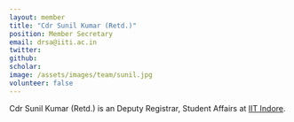 ```yaml
---
layout: member
title: "Cdr Sunil Kumar (Retd.)"
position: Member Secretary
email: drsa@iiti.ac.in
twitter: 
github: 
scholar: 
image: /assets/images/team/sunil.jpg
volunteer: false
---
```

Cdr Sunil Kumar (Retd.) is an Deputy Registrar, Student Affairs at [IIT Indore][1].</br>

[1]: http://iiti.ac.in

